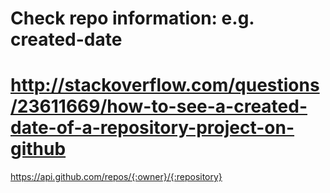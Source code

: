 # Check repo information: e.g. created-date
# http://stackoverflow.com/questions/23611669/how-to-see-a-created-date-of-a-repository-project-on-github
https://api.github.com/repos/{:owner}/{:repository}